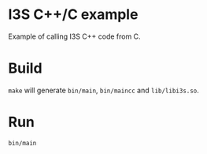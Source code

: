 # I3S C++/C example
Example of calling I3S C++ code from C.

# Build
`make` will generate `bin/main`, `bin/maincc` and `lib/libi3s.so`.

# Run
`bin/main`
